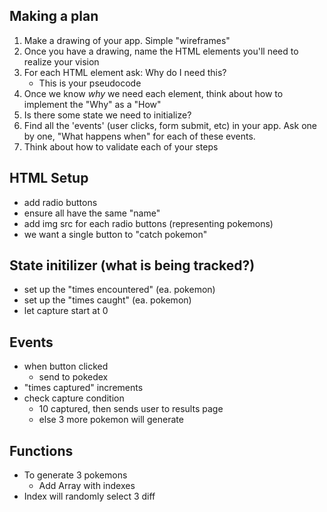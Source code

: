 ## Making a plan
1) Make a drawing of your app. Simple "wireframes"
2) Once you have a drawing, name the HTML elements you'll need to realize your vision
3) For each HTML element ask: Why do I need this?
    - This is your pseudocode
4) Once we know _why_ we need each element, think about how to implement the "Why" as a "How"
5) Is there some state we need to initialize?
6) Find all the 'events' (user clicks, form submit, etc) in your app. Ask one by one, "What happens when" for each of these events.
7) Think about how to validate each of your steps


## HTML Setup
- add radio buttons
- ensure all have the same "name"
- add img src for each radio buttons (representing pokemons)
- we want a single button to "catch pokemon"

## State initilizer (what is being tracked?)
- set up the "times encountered" (ea. pokemon)
- set up the "times caught" (ea. pokemon)
- let capture start at 0 

## Events
- when button clicked
    - send to pokedex
- "times captured" increments
- check capture condition
    - 10 captured, then sends user to results page
    - else 3 more pokemon will generate

## Functions
- To generate 3 pokemons
    - Add Array with indexes
- Index will randomly select 3 diff 
